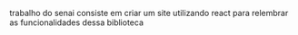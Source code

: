trabalho do senai consiste em criar um site utilizando react para relembrar as funcionalidades dessa biblioteca
